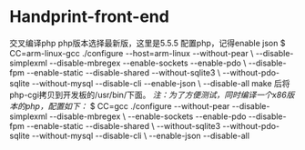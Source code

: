 # Handprint-front-end
交叉编译php php版本选择最新版，这里是5.5.5 配置php，记得enable json $ CC=arm-linux-gcc ./configure --host=arm-linux --without-pear \ --disable-simplexml --disable-mbregex --enable-sockets --enable-pdo  \ --disable-fpm --enable-static --disable-shared  --without-sqlite3 \ --without-pdo-sqlite --without-mysql --disable-cli --enable-json \ --disable-all  make 后将php-cgi拷贝到开发板的/usr/bin/下面。 *注：为了方便测试，同时编译一个x86版本的php，配置如下：* $ CC=gcc ./configure --without-pear --disable-simplexml --disable-mbregex \ --enable-sockets --enable-pdo  --disable-fpm --enable-static --disable-shared  \ --without-sqlite3 --without-pdo-sqlite --without-mysql --disable-cli \ --enable-json --disable-all 
